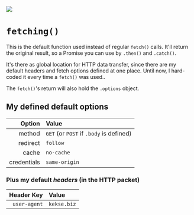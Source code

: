 <img src="https://kekse.biz/github.php?draw&text=`fetching()`&override=github:v4" />

# `fetching()`
This is the default function used instead of regular `fetch()` calls. It'll return the original result,
so a Promise you can use by `.then()` and `.catch()`.

It's there as global location for HTTP data transfer, since there are my default headers and fetch options defined
at one place. Until now, I hard-coded it every time a `fetch()` was used..

The `fetch()`'s return will also hold the `.options` object.

## My defined **default options**
| Option      | Value                                   |
| ----------: | :-------------------------------------- |
| method      | `GET` (or `POST` if `.body` is defined) |
| redirect    | `follow`                                |
| cache       | `no-cache`                              |
| credentials | `same-origin`                           |

### Plus my **default _headers_** (in the HTTP packet)
| Header **Key** | **Value**   |
| -------------: | :---------- |
| `user-agent`   | `kekse.biz` |

